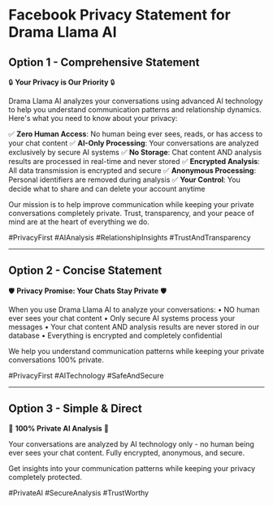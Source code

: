# Facebook Privacy Statement for Drama Llama AI

## Option 1 - Comprehensive Statement
🔒 **Your Privacy is Our Priority** 🔒

Drama Llama AI analyzes your conversations using advanced AI technology to help you understand communication patterns and relationship dynamics. Here's what you need to know about your privacy:

✅ **Zero Human Access**: No human being ever sees, reads, or has access to your chat content
✅ **AI-Only Processing**: Your conversations are analyzed exclusively by secure AI systems
✅ **No Storage**: Chat content AND analysis results are processed in real-time and never stored
✅ **Encrypted Analysis**: All data transmission is encrypted and secure
✅ **Anonymous Processing**: Personal identifiers are removed during analysis
✅ **Your Control**: You decide what to share and can delete your account anytime

Our mission is to help improve communication while keeping your private conversations completely private. Trust, transparency, and your peace of mind are at the heart of everything we do.

#PrivacyFirst #AIAnalysis #RelationshipInsights #TrustAndTransparency

---

## Option 2 - Concise Statement
🛡️ **Privacy Promise: Your Chats Stay Private** 🛡️

When you use Drama Llama AI to analyze your conversations:
• NO human ever sees your chat content
• Only secure AI systems process your messages
• Your chat content AND analysis results are never stored in our database
• Everything is encrypted and completely confidential

We help you understand communication patterns while keeping your private conversations 100% private.

#PrivacyFirst #AITechnology #SafeAndSecure

---

## Option 3 - Simple & Direct
🔐 **100% Private AI Analysis** 🔐

Your conversations are analyzed by AI technology only - no human being ever sees your chat content. Fully encrypted, anonymous, and secure.

Get insights into your communication patterns while keeping your privacy completely protected.

#PrivateAI #SecureAnalysis #TrustWorthy